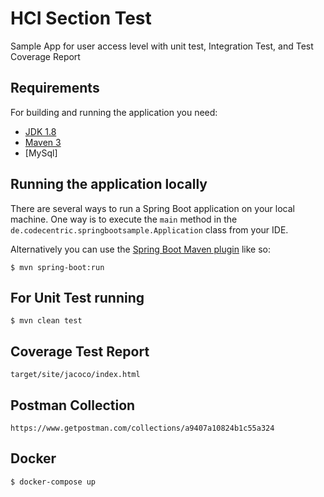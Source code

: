 # HCI Section Test

Sample App for user access level with unit test, Integration Test, and Test Coverage Report

## Requirements

For building and running the application you need:

- [JDK 1.8](http://www.oracle.com/technetwork/java/javase/downloads/jdk8-downloads-2133151.html)
- [Maven 3](https://maven.apache.org)
- [MySql]

## Running the application locally

There are several ways to run a Spring Boot application on your local machine. One way is to execute the `main` method in the `de.codecentric.springbootsample.Application` class from your IDE.

Alternatively you can use the [Spring Boot Maven plugin](https://docs.spring.io/spring-boot/docs/current/reference/html/build-tool-plugins-maven-plugin.html) like so:

```shell
$ mvn spring-boot:run
```

## For Unit Test running
```shell
$ mvn clean test
```

## Coverage Test Report
```
target/site/jacoco/index.html
```

## Postman Collection
```
https://www.getpostman.com/collections/a9407a10824b1c55a324
```

## Docker
```shell
$ docker-compose up
```
